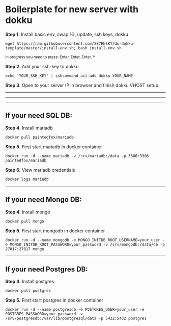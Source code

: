 # Boilerplate for new server with dokku


**Step 1.** Install basic env, swap 1G, update, ssh keys, dokku
```
wget https://raw.githubusercontent.com/SE7ENSKY/do-dokku-template/master/install-env.sh; bash install-env.sh
```
<sup>In progress you need to press: Enter, Enter, Enter, Y</sup>

**Step 2.** Add your ssh-key to dokku
```
echo 'YOUR_SSH_KEY' | sshcommand acl-add dokku YOUR_NAME
```

**Step 3.** Open to your server IP in browser and finish dokku VHOST setup.


___
___
___

## If your need SQL DB:

**Step 4.** Install mariadb
```
docker pull paintedfox/mariadb
```

**Step 5.** First start mariadb in docker container
```
docker run -d --name mariadb -v /srv/mariadb:/data -p 3306:3306 paintedfox/mariadb
```

**Step 6.** View mariadb credentials
```
docker logs mariadb
```

___

## If your need Mongo DB:

**Step 4.** Install mongo
```
docker pull mongo
```

**Step 5.** First start mongodb in docker container
```
docker run -d --name mongodb -e MONGO_INITDB_ROOT_USERNAME=your_user -e MONGO_INITDB_ROOT_PASSWORD=your_password -v /srv/mongodb:/data/db -p 27017:27017 mongo
```

___

## If your need Postgres DB:

**Step 4.** Install postgres
```
docker pull postgres
```

**Step 5.** First start postgres in docker container
```
docker run -d --name postgresdb -e POSTGRES_USER=your_user -e POSTGRES_PASSWORD=your_password -v /srv/postgresdb:/var/lib/postgresql/data -p 5432:5432 postgres
```
